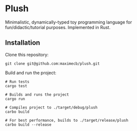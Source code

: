 # Plush

Minimalistic, dynamically-typed toy programming language for fun/didactic/tutorial purposes. Implemented in Rust.

## Installation

Clone this repository:

```
git clone git@github.com:maximecb/plush.git
```

Build and run the project:

```
# Run tests
cargo test

# Builds and runs the project
cargo run

# Compiles project to ./target/debug/plush
carbo build

# For best performance, builds to ./target/release/plush
carbo build --release
```
